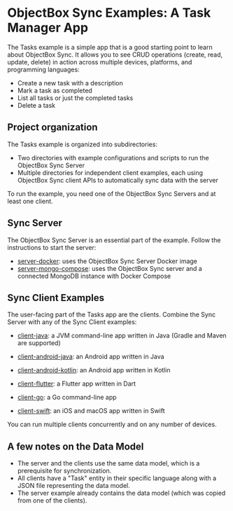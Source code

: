# ObjectBox Sync Examples: A Task Manager App

The Tasks example is a simple app that is a good starting point to learn about ObjectBox Sync.
It allows you to see CRUD operations (create, read, update, delete) in action across multiple devices, platforms, and programming languages:

- Create a new task with a description
- Mark a task as completed
- List all tasks or just the completed tasks
- Delete a task

## Project organization

The Tasks example is organized into subdirectories:

- Two directories with example configurations and scripts to run the ObjectBox Sync Server
- Multiple directories for independent client examples,
  each using ObjectBox Sync client APIs to automatically sync data with the server

To run the example, you need one of the ObjectBox Sync Servers and at least one client.

## Sync Server

The ObjectBox Sync Server is an essential part of the example.
Follow the instructions to start the server:

- [server-docker](./server-docker/): uses the ObjectBox Sync Server Docker image
- [server-mongo-compose](./server-mongo-compose/): uses the ObjectBox Sync server and a connected MongoDB instance with Docker Compose

## Sync Client Examples

The user-facing part of the Tasks app are the clients.
Combine the Sync Server with any of the Sync Client examples:

- [client-java](./client-java/): a JVM command-line app written in Java (Gradle and Maven are supported)

- [client-android-java](./client-android-java/): an Android app written in Java

- [client-android-kotlin](./client-android-kotlin/): an Android app written in Kotlin

- [client-flutter](./client-flutter/): a Flutter app written in Dart

- [client-go](./client-go/): a Go command-line app

- [client-swift](./client-swift/): an iOS and macOS app written in Swift

You can run multiple clients concurrently and on any number of devices.

## A few notes on the Data Model

* The server and the clients use the same data model, which is a prerequisite for synchronization.
* All clients have a "Task" entity in their specific language along with a JSON file representing the data model.
* The server example already contains the data model (which was copied from one of the clients).
